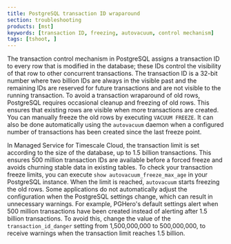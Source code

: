 ```yaml
---
title: PostgreSQL transaction ID wraparound
section: troubleshooting
products: [mst]
keywords: [transaction ID, freezing, autovacuum, control mechanism]
tags: [tshoot, ]
---
```


The transaction control mechanism in PostgreSQL assigns a transaction ID to
every row that is modified in the database; these IDs control the visibility of
that row to other concurrent transactions. The transaction ID is a 32-bit number
where two billion IDs are always in the visible past and the remaining IDs are
reserved for future transactions and are not visible to the running transaction.
To avoid a transaction wraparound of old rows, PostgreSQL requires occasional
cleanup and freezing of old rows. This ensures that existing rows are visible
when more transactions are created. You can manually freeze the old rows by
executing `VACUUM FREEZE`. It can also be done automatically using the
`autovacuum` daemon when a configured number of transactions has been created
since the last freeze point.

In Managed Service for Timescale Cloud, the transaction limit is set according to
the size of the database, up to 1.5 billion transactions. This ensures 500
million transaction IDs are available before a forced freeze and avoids
churning stable data in existing tables. To check your transaction freeze
limits, you can execute `show autovacuum_freeze_max_age` in your PostgreSQL
instance. When the limit is reached, `autovacuum` starts freezing the old rows.
Some applications do not automatically adjust the configuration when the PostgreSQL 
settings change, which can result in unnecessary warnings. For example,
PGHero's default settings alert when 500 million transactions have been created
instead of alerting after 1.5 billion transactions. To avoid this, change the 
value of the `transaction_id_danger` setting from 1,500,000,000 to 
500,000,000, to receive warnings when the transaction limit reaches 1.5 billion.
